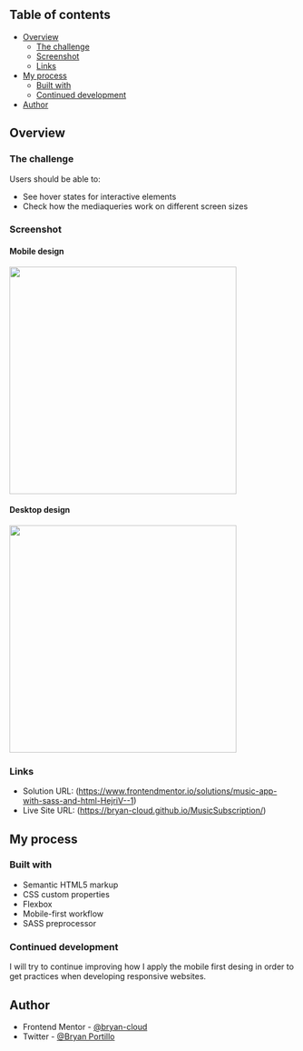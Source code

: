 ## Table of contents

- [Overview](#overview)
  - [The challenge](#the-challenge)
  - [Screenshot](#screenshot)
  - [Links](#links)
- [My process](#my-process)
  - [Built with](#built-with)
  - [Continued development](#continued-development)
- [Author](#author)


## Overview

### The challenge

Users should be able to:

- See hover states for interactive elements
- Check how the mediaqueries work on different screen sizes

### Screenshot

#### Mobile design

<img src="https://i.imgur.com/6qkdPM8.png" width="400px" ></a>

#### Desktop design

<img src="https://i.imgur.com/gtutqU5.png" width="400px" ></a>



### Links

- Solution URL: (https://www.frontendmentor.io/solutions/music-app-with-sass-and-html-HejriV--1)
- Live Site URL: (https://bryan-cloud.github.io/MusicSubscription/)

## My process

### Built with

- Semantic HTML5 markup
- CSS custom properties
- Flexbox
- Mobile-first workflow
- SASS preprocessor

### Continued development

I will try to continue improving how I apply the mobile first desing in order to get practices when developing responsive websites.

## Author

- Frontend Mentor - [@bryan-cloud](https://www.frontendmentor.io/profile/bryan-cloud)
- Twitter - [@Bryan Portillo](https://twitter.com/bportillo701)
